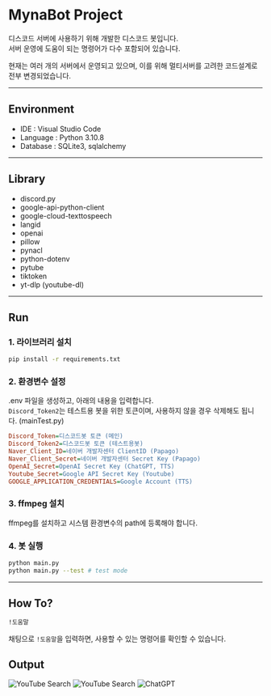 # MynaBot Project

디스코드 서버에 사용하기 위해 개발한 디스코드 봇입니다.<br>
서버 운영에 도움이 되는 명령어가 다수 포함되어 있습니다.<br>

현재는 여러 개의 서버에서 운영되고 있으며, 이를 위해 멀티서버를 고려한 코드설계로 전부 변경되었습니다.

---

## Environment

* IDE : Visual Studio Code
* Language : Python 3.10.8
* Database : SQLite3, sqlalchemy

---
## Library

* discord.py
* google-api-python-client
* google-cloud-texttospeech
* langid
* openai
* pillow
* pynacl
* python-dotenv
* pytube
* tiktoken
* yt-dlp (youtube-dl)

---
## Run

### 1. 라이브러리 설치

```bash
pip install -r requirements.txt
```

### 2. 환경변수 설정

.env 파일을 생성하고, 아래의 내용을 입력합니다.<br>
`Discord_Token2`는 테스트용 봇을 위한 토큰이며, 사용하지 않을 경우 삭제해도 됩니다. (mainTest.py)

```ini
Discord_Token=디스코드봇 토큰 (메인)
Discord_Token2=디스코드봇 토큰 (테스트용봇)
Naver_Client_ID=네이버 개발자센터 ClientID (Papago)
Naver_Client_Secret=네이버 개발자센터 Secret Key (Papago)
OpenAI_Secret=OpenAI Secret Key (ChatGPT, TTS)
Youtube_Secret=Google API Secret Key (Youtube)
GOOGLE_APPLICATION_CREDENTIALS=Google Account (TTS)
```

### 3. ffmpeg 설치

ffmpeg를 설치하고 시스템 환경변수의 path에 등록해야 합니다.

### 4. 봇 실행

```bash
python main.py
python main.py --test # test mode
```

---

## How To?

```cmd
!도움말
```

채팅으로 `!도움말`을 입력하면, 사용할 수 있는 명령어를 확인할 수 있습니다.

## Output

![YouTube Search](https://github.com/westreed/MynaBot/blob/main/src/img/8.png?raw=true)
![YouTube Search](https://github.com/westreed/MynaBot/blob/main/src/img/9.png?raw=true)
![ChatGPT](https://github.com/westreed/MynaBot/blob/main/src/img/10.png?raw=true)